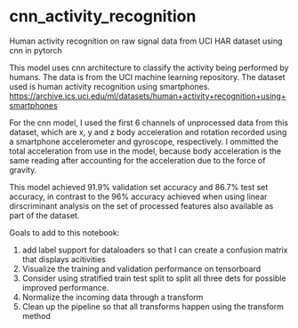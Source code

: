 # cnn_activity_recognition
Human activity recognition on raw signal data from UCI HAR dataset using cnn in pytorch

This model uses cnn architecture to classify the activity being performed by humans.  The data is from the UCI machine 
 learning repository.  The dataset used is human activity recognition using smartphones.
https://archive.ics.uci.edu/ml/datasets/human+activity+recognition+using+smartphones

For the cnn model, I used the first 6 channels of unprocessed data from this dataset, which are x, y and z body acceleration
and rotation recorded using a smartphone accelerometer and gyroscope, respectively.  I ommitted the total acceleration from
use in the model, because body acceleration is the same reading after accounting for the acceleration due to the force of 
gravity.

This model achieved 91.9% validation set accuracy and 86.7% test set accuracy, in contrast to the 96% accuracy achieved 
when using linear dirscriminant analysis on the set of processed features also available as part of the dataset.

Goals to add to this notebook:
1) add label support for dataloaders so that I can create a confusion matrix that displays acitivities
2) Visualize the training and validation performance on tensorboard
3) Consider using stratified train test split to split all three dets for possible improved performance.
4) Normalize the incoming data through a transform
5) Clean up the pipeline so that all transforms happen using the transform method

